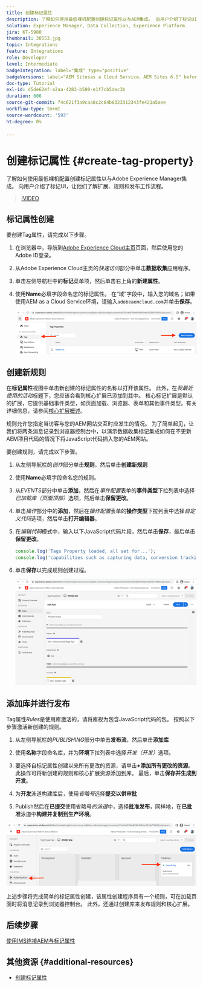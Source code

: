 ```yaml
---
title: 创建标记属性
description: 了解如何使用最低裸机配置创建标记属性以与AEM集成。 向用户介绍了标记UI，让他们了解扩展、规则和发布工作流程。
solution: Experience Manager, Data Collection, Experience Platform
jira: KT-5980
thumbnail: 38553.jpg
topic: Integrations
feature: Integrations
role: Developer
level: Intermediate
badgeIntegration: label="集成" type="positive"
badgeVersions: label="AEM Sitesas a Cloud Service、AEM Sites 6.5" before-title="false"
doc-type: Tutorial
exl-id: d5de62ef-a2aa-4283-b500-e1f7cb5dec3b
duration: 606
source-git-commit: f4c621f3a9caa8c2c64b8323312343fe421a5aee
workflow-type: tm+mt
source-wordcount: '593'
ht-degree: 0%

---
```


# 创建标记属性 {#create-tag-property}

了解如何使用最低裸机配置创建标记属性以与Adobe Experience Manager集成。 向用户介绍了标记UI，让他们了解扩展、规则和发布工作流程。

>[!VIDEO](https://video.tv.adobe.com/v/38553?quality=12&learn=on)

## 标记属性创建

要创建Tag属性，请完成以下步骤。

1. 在浏览器中，导航到[Adobe Experience Cloud主页](https://experience.adobe.com/)页面，然后使用您的Adobe ID登录。

1. 从Adobe Experience Cloud主页的&#x200B;_快速访问_&#x200B;部分中单击&#x200B;**数据收集**&#x200B;应用程序。

1. 单击左侧导航栏中的&#x200B;**标记**&#x200B;菜单项，然后单击右上角的&#x200B;**新建属性**。

1. 使用&#x200B;**Name**&#x200B;必填字段命名您的标记属性。 在“域”字段中，输入您的域名；如果使用AEM as a Cloud Service环境，请输入`adobeaemcloud.com`并单击&#x200B;**保存**。

   ![标记属性](assets/tag-properties.png)

## 创建新规则

在&#x200B;**标记属性**&#x200B;视图中单击新创建的标记属性的名称以打开该属性。 此外，在&#x200B;_我最近使用的活动_&#x200B;标题下，您应该会看到核心扩展已添加到其中。 核心标记扩展是默认的扩展，它提供基础事件类型，如页面加载、浏览器、表单和其他事件类型。有关详细信息，请参阅[核心扩展概述](https://experienceleague.adobe.com/docs/experience-platform/tags/extensions/client/core/overview.html)。

规则允许您指定当访客与您的AEM网站交互时应发生的情况。 为了简单起见，让我们将两条消息记录到浏览器控制台中，以演示数据收集标记集成如何在不更新AEM项目代码的情况下将JavaScript代码插入您的AEM网站。

要创建规则，请完成以下步骤。

1. 从左侧导航栏的&#x200B;_创作_&#x200B;部分单击&#x200B;**规则**，然后单击&#x200B;**创建新规则**

1. 使用&#x200B;**Name**&#x200B;必填字段命名您的规则。

1. 从&#x200B;_EVENTS_&#x200B;部分中单击&#x200B;**添加**，然后在&#x200B;_事件配置_&#x200B;表单的&#x200B;**事件类型**&#x200B;下拉列表中选择&#x200B;_已加载库（页面顶部）_&#x200B;选项，然后单击&#x200B;**保留更改**。

1. 单击&#x200B;_操作_&#x200B;部分中的&#x200B;**添加**，然后在&#x200B;_操作配置_&#x200B;表单的&#x200B;**操作类型**&#x200B;下拉列表中选择&#x200B;_自定义代码_&#x200B;选项，然后单击&#x200B;**打开编辑器**。

1. 在&#x200B;_编辑代码_&#x200B;模式中，输入以下JavaScript代码片段，然后单击&#x200B;**保存**，最后单击&#x200B;**保留更改**。

   ```javascript
   console.log('Tags Property loaded, all set for...');
   console.log('capabilities such as capturing data, conversion tracking and delivering unique and personalized experiences');
   ```

1. 单击&#x200B;**保存**&#x200B;以完成规则创建过程。

   ![新规则](assets/new-rule.png)

## 添加库并进行发布

Tag属性&#x200B;_Rules_&#x200B;是使用库激活的，请将库视为包含JavaScript代码的包。 按照以下步骤激活新创建的规则。

1. 从左侧导航栏的&#x200B;_PUBLISHING_&#x200B;部分中单击&#x200B;**发布流**，然后单击&#x200B;**添加库**

1. 使用&#x200B;**名称**&#x200B;字段命名库，并为&#x200B;**环境**&#x200B;下拉列表中选择&#x200B;_开发（开发）_&#x200B;选项。

1. 要选择自标记属性创建以来所有更改的资源，请单击&#x200B;**+添加所有更改的资源**。 此操作可将新创建的规则和核心扩展资源添加到库。 最后，单击&#x200B;**保存并生成到开发**。

1. 为&#x200B;**开发**&#x200B;泳道构建库后，使用&#x200B;_省略号_&#x200B;选择&#x200B;**提交以供审批**

1. Publish然后在&#x200B;**已提交**&#x200B;使用省略号&#x200B;_的泳道_&#x200B;中，选择&#x200B;**批准发布**，同样地，在&#x200B;**已批准**&#x200B;泳道中&#x200B;**构建并复制到生产环境**。

![已发布的库](assets/published-library.png)


上述步骤将完成简单的标记属性创建，该属性创建程序具有一个规则，可在加载页面时将消息记录到浏览器控制台。 此外，还通过创建库来发布规则和核心扩展。

## 后续步骤

[使用IMS连接AEM与标记属性](connect-aem-tag-property-using-ims.md)


## 其他资源 {#additional-resources}

* [创建标记属性](https://experienceleague.adobe.com/docs/platform-learn/implement-in-websites/configure-tags/create-a-property.html)
